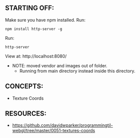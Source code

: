 ## STARTING OFF:

Make sure you have npm installed.
Run:
```
npm install http-server -g
```

Run:
```
http-server
```

View at: http://localhost:8080/

* NOTE: moved vendor and images out of folder.
  * Running from main directory instead inside this directory.

## CONCEPTS:

* Texture Coords

## RESOURCES:

* https://github.com/davidwparker/programmingtil-webgl/tree/master/0051-textures-coords
